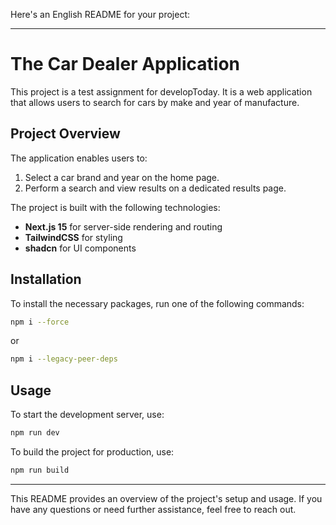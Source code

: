 Here's an English README for your project:

---

# The Car Dealer Application

This project is a test assignment for developToday. It is a web application that allows users to search for cars by make and year of manufacture.

## Project Overview

The application enables users to:

1. Select a car brand and year on the home page.
2. Perform a search and view results on a dedicated results page.

The project is built with the following technologies:

-  **Next.js 15** for server-side rendering and routing
-  **TailwindCSS** for styling
-  **shadcn** for UI components

## Installation

To install the necessary packages, run one of the following commands:

```bash
npm i --force
```

or

```bash
npm i --legacy-peer-deps
```

## Usage

To start the development server, use:

```bash
npm run dev
```

To build the project for production, use:

```bash
npm run build
```

---

This README provides an overview of the project's setup and usage. If you have any questions or need further assistance, feel free to reach out.
